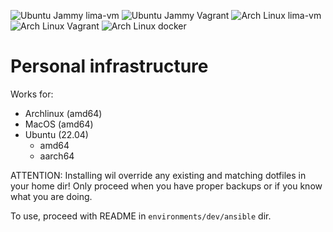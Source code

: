 ![Ubuntu Jammy lima-vm](https://github.com/konradmalik/infra/actions/workflows/jammy-lima.yaml/badge.svg)
![Ubuntu Jammy Vagrant](https://github.com/konradmalik/infra/actions/workflows/jammy-vagrant.yaml/badge.svg)
![Arch Linux lima-vm](https://github.com/konradmalik/infra/actions/workflows/arch-lima.yaml/badge.svg)
![Arch Linux Vagrant](https://github.com/konradmalik/infra/actions/workflows/arch-vagrant.yaml/badge.svg)
![Arch Linux docker](https://github.com/konradmalik/infra/actions/workflows/docker.yaml/badge.svg)

# Personal infrastructure

Works for:

- Archlinux (amd64)
- MacOS (amd64)
- Ubuntu (22.04)
  - amd64
  - aarch64

ATTENTION: Installing wil override any existing and matching dotfiles in your home dir! Only proceed when you have proper backups or if you know what you are doing.

To use, proceed with README in `environments/dev/ansible` dir.
